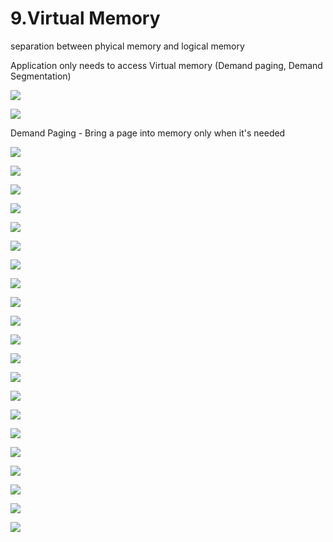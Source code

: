 # 9.Virtual Memory

separation between phyical memory and logical memory 

Application only needs to access Virtual memory \(Demand paging, Demand Segmentation\)

![](../.gitbook/assets/image%20%28123%29.png)



![](../.gitbook/assets/image%20%28106%29.png)



Demand Paging - Bring a page into memory only when it's needed

![](../.gitbook/assets/image%20%2850%29.png)

![](../.gitbook/assets/image%20%2835%29.png)

![](../.gitbook/assets/image%20%2883%29.png)

![](../.gitbook/assets/image%20%28145%29.png)

![](../.gitbook/assets/image%20%28112%29.png)

![](../.gitbook/assets/image%20%28119%29.png)

![](../.gitbook/assets/image%20%2813%29.png)



![](../.gitbook/assets/image%20%28150%29.png)



![](../.gitbook/assets/image%20%2890%29.png)

![](../.gitbook/assets/image%20%28121%29.png)

![](../.gitbook/assets/image%20%28142%29.png)

![](../.gitbook/assets/image%20%2824%29.png)

![](../.gitbook/assets/image%20%282%29.png)

![](../.gitbook/assets/image%20%2812%29.png)

![](../.gitbook/assets/image%20%2886%29.png)



![](../.gitbook/assets/image%20%28134%29.png)

![](../.gitbook/assets/image%20%2872%29.png)

![](../.gitbook/assets/image%20%28117%29.png)

![](../.gitbook/assets/image%20%2822%29.png)

![](../.gitbook/assets/image%20%2896%29.png)

![](../.gitbook/assets/image.png)

